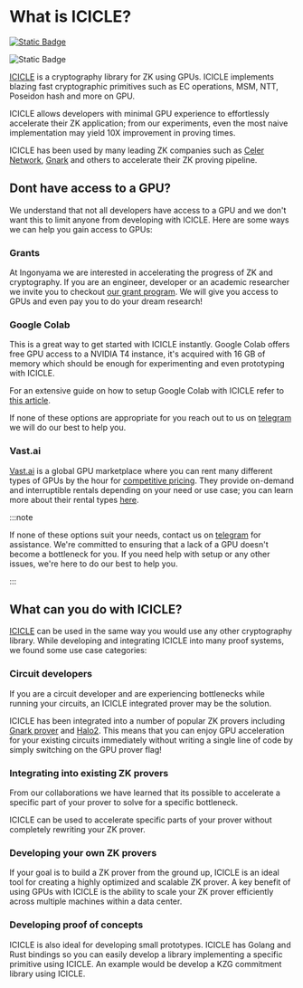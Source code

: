 # What is ICICLE?

[![Static Badge](https://img.shields.io/badge/Latest-v1.4.0-8a2be2)](https://github.com/ingonyama-zk/icicle/releases)

![Static Badge](https://img.shields.io/badge/Machines%20running%20ICICLE-544-lightblue)



[ICICLE](https://github.com/ingonyama-zk/icicle) is a cryptography library for ZK using GPUs. ICICLE implements blazing fast cryptographic primitives such as EC operations, MSM, NTT, Poseidon hash and more on GPU.

ICICLE allows developers with minimal GPU experience to effortlessly accelerate their ZK application; from our experiments, even the most naive implementation may yield 10X improvement in proving times.

ICICLE has been used by many leading ZK companies such as [Celer Network](https://github.com/celer-network), [Gnark](https://github.com/Consensys/gnark) and others to accelerate their ZK proving pipeline.

## Dont have access to a GPU?

We understand that not all developers have access to a GPU and we don't want this to limit anyone from developing with ICICLE.
Here are some ways we can help you gain access to GPUs:

### Grants

At Ingonyama we are interested in accelerating the progress of ZK and cryptography. If you are an engineer, developer or an academic researcher we invite you to checkout [our grant program](https://www.ingonyama.com/blog/icicle-for-researchers-grants-challenges). We will give you access to GPUs and even pay you to do your dream research!

### Google Colab

This is a great way to get started with ICICLE instantly. Google Colab offers free GPU access to a NVIDIA T4 instance, it's acquired with 16 GB of memory which should be enough for experimenting and even prototyping with ICICLE.

For an extensive guide on how to setup Google Colab with ICICLE refer to [this article](./colab-instructions.md).

If none of these options are appropriate for you reach out to us on [telegram](https://t.me/RealElan) we will do our best to help you.

### Vast.ai

[Vast.ai](https://vast.ai/) is a global GPU marketplace where you can rent many different types of GPUs by the hour for [competitive pricing](https://vast.ai/pricing). They provide on-demand and interruptible rentals depending on your need or use case; you can learn more about their rental types [here](https://vast.ai/faq#rental-types).

:::note

If none of these options suit your needs, contact us on [telegram](https://t.me/RealElan) for assistance. We're committed to ensuring that a lack of a GPU doesn't become a bottleneck for you. If you need help with setup or any other issues, we're here to do our best to help you.

:::

## What can you do with ICICLE?

[ICICLE](https://github.com/ingonyama-zk/icicle) can be used in the same way you would use any other cryptography library. While developing and integrating ICICLE into many proof systems, we found some use case categories:

### Circuit developers

If you are a circuit developer and are experiencing bottlenecks while running your circuits, an ICICLE integrated prover may be the solution.

ICICLE has been integrated into a number of popular ZK provers including [Gnark prover](https://github.com/Consensys/gnark) and [Halo2](https://github.com/zkonduit/halo2). This means that you can enjoy GPU acceleration for your existing circuits immediately without writing a single line of code by simply switching on the GPU prover flag!

### Integrating into existing ZK provers

From our collaborations we have learned that its possible to accelerate a specific part of your prover to solve for a specific bottleneck.

ICICLE can be used to accelerate specific parts of your prover without completely rewriting your ZK prover.

### Developing your own ZK provers

If your goal is to build a ZK prover from the ground up, ICICLE is an ideal tool for creating a highly optimized and scalable ZK prover. A key benefit of using GPUs with ICICLE is the ability to scale your ZK prover efficiently across multiple machines within a data center.

### Developing proof of concepts

ICICLE is also ideal for developing small prototypes. ICICLE has Golang and Rust bindings so you can easily develop a library implementing a specific primitive using ICICLE. An example would be develop a KZG commitment library using ICICLE.
